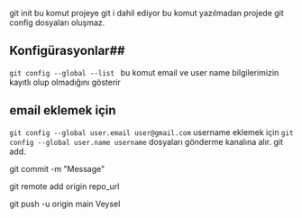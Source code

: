 git init 
bu komut projeye git i dahil ediyor bu komut yazılmadan projede git config dosyaları oluşmaz.
## Konfigürasyonlar##
``git config --global --list ``
bu komut email ve user name bilgilerimizin kayıtlı olup olmadığını gösterir 
## email eklemek için ## 
``git config --global user.email user@gmail.com``
username eklemek için 
``git config --global user.name username``
dosyaları gönderme kanalına alır.
git add. 

git commit -m "Message"

git remote add origin repo_url

git push -u origin main
 Veysel
 

